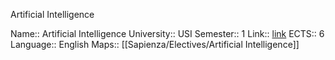Artificial Intelligence

Name:: Artificial Intelligence
University:: USI
Semester:: 1
Link:: [link](https://search.usi.ch/en/courses/35265676/artificial-intelligence)
ECTS:: 6
Language:: English
Maps:: [[Sapienza/Electives/Artificial Intelligence]]